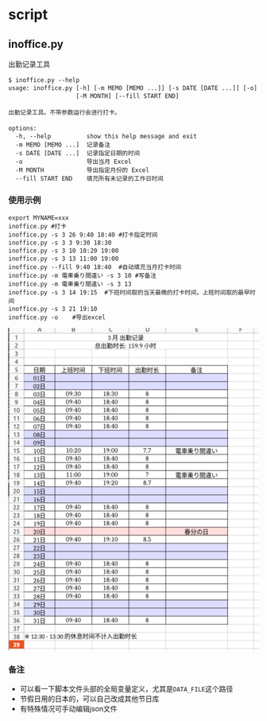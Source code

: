 script
======

## inoffice.py
出勤记录工具

```
$ inoffice.py --help
usage: inoffice.py [-h] [-m MEMO [MEMO ...]] [-s DATE [DATE ...]] [-o]
                   [-M MONTH] [--fill START END]

出勤记录工具。不带参数运行会进行打卡。

options:
  -h, --help          show this help message and exit
  -m MEMO [MEMO ...]  记录备注
  -s DATE [DATE ...]  记录指定日期的时间
  -o                  导出当月 Excel
  -M MONTH            导出指定月份的 Excel
  --fill START END    填充所有未记录的工作日时间
```

### 使用示例
```
export MYNAME=xxx
inoffice.py #打卡
inoffice.py -s 3 26 9:40 18:40 #打卡指定时间
inoffice.py -s 3 3 9:30 18:30
inoffice.py -s 3 10 10:20 19:00
inoffice.py -s 3 13 11:00 19:00
inoffice.py --fill 9:40 18:40  #自动填充当月打卡时间
inoffice.py -m 電車乗り間違い -s 3 10 #写备注
inoffice.py -m 電車乗り間違い -s 3 13
inoffice.py -s 3 14 19:15  #下班时间取的当天最晚的打卡时间，上班时间取的最早时间
inoffice.py -s 3 21 19:10
inoffice.py -o    #导出excel
```
![生成的excel](img/inoffice.png)

### 备注
* 可以看一下脚本文件头部的全局变量定义，尤其是`DATA_FILE`这个路径
* 节假日用的日本的，可以自己改成其他节日库
* 有特殊情况可手动编辑json文件



